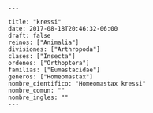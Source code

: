 
      ---

      title: "kressi"
      date: 2017-08-18T20:46:32-06:00
      draft: false
      reinos: ["Animalia"]
      divisiones: ["Arthropoda"]
      clases: ["Insecta"]
      ordenes: ["Orthoptera"]
      familias: ["Eumastacidae"]
      generos: ["Homeomastax"]
      nombre_cientifico: "Homeomastax kressi"
      nombre_comun: ""
      nombre_ingles: ""
      ---

      